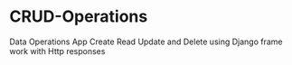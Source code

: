 # CRUD-Operations
Data Operations App Create Read Update and Delete using Django frame work with Http responses 
